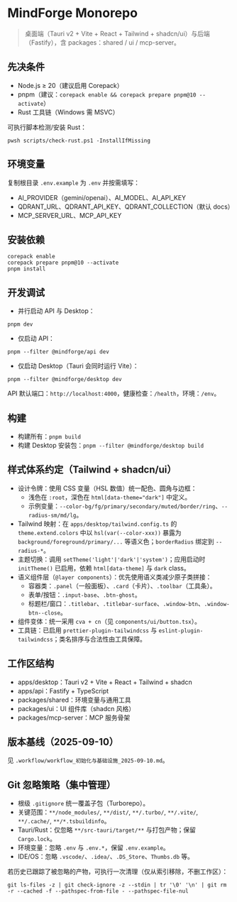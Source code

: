 # MindForge Monorepo

> 桌面端（Tauri v2 + Vite + React + Tailwind + shadcn/ui）与后端（Fastify），含 packages：shared / ui / mcp-server。

## 先决条件
- Node.js ≥ 20（建议启用 Corepack）
- pnpm（建议：`corepack enable && corepack prepare pnpm@10 --activate`）
- Rust 工具链（Windows 需 MSVC）

可执行脚本检测/安装 Rust：
```
pwsh scripts/check-rust.ps1 -InstallIfMissing
```

## 环境变量
复制根目录 `.env.example` 为 `.env` 并按需填写：
- AI_PROVIDER（gemini/openai）、AI_MODEL、AI_API_KEY
- QDRANT_URL、QDRANT_API_KEY、QDRANT_COLLECTION（默认 docs）
- MCP_SERVER_URL、MCP_API_KEY

## 安装依赖
```
corepack enable
corepack prepare pnpm@10 --activate
pnpm install
```

## 开发调试
- 并行启动 API 与 Desktop：
```
pnpm dev
```
- 仅启动 API：
```
pnpm --filter @mindforge/api dev
```
- 仅启动 Desktop（Tauri 会同时运行 Vite）：
```
pnpm --filter @mindforge/desktop dev
```

API 默认端口：`http://localhost:4000`，健康检查：`/health`，环境：`/env`。

## 构建
- 构建所有：`pnpm build`
- 构建 Desktop 安装包：`pnpm --filter @mindforge/desktop build`

## 样式体系约定（Tailwind + shadcn/ui）

- 设计令牌：使用 CSS 变量（HSL 数值）统一配色、圆角与边框：
  - 浅色在 `:root`，深色在 `html[data-theme="dark"]` 中定义。
  - 示例变量：`--color-bg/fg/primary/secondary/muted/border/ring`、`--radius-sm/md/lg`。
- Tailwind 映射：在 `apps/desktop/tailwind.config.ts` 的 `theme.extend.colors` 中以 `hsl(var(--color-xxx))` 暴露为 `background/foreground/primary/...` 等语义色；`borderRadius` 绑定到 `--radius-*`。
- 主题切换：调用 `setTheme('light'|'dark'|'system')`；应用启动时 `initTheme()` 已启用，依赖 `html[data-theme]` 与 `dark` class。
- 语义组件层（`@layer components`）：优先使用语义类减少原子类拼接：
  - 容器类：`.panel`（一般面板）、`.card`（卡片）、`.toolbar`（工具条）。
  - 表单/按钮：`.input-base`、`.btn-ghost`。
  - 标题栏/窗口：`.titlebar`、`.titlebar-surface`、`.window-btn`、`.window-btn--close`。
- 组件变体：统一采用 `cva + cn`（见 `components/ui/button.tsx`）。
- 工具链：已启用 `prettier-plugin-tailwindcss` 与 `eslint-plugin-tailwindcss`；类名排序与合法性由工具保障。

## 工作区结构
- apps/desktop：Tauri v2 + Vite + React + Tailwind + shadcn
- apps/api：Fastify + TypeScript
- packages/shared：环境变量与通用工具
- packages/ui：UI 组件库（shadcn 风格）
- packages/mcp-server：MCP 服务骨架

## 版本基线（2025-09-10）
见 `.workflow/workflow_初始化与基础设施_2025-09-10.md`。

## Git 忽略策略（集中管理）
- 根级 `.gitignore` 统一覆盖子包（Turborepo）。
- 关键范围：`**/node_modules/`, `**/dist/`, `**/.turbo/`, `**/.vite/`, `**/.cache/`, `**/*.tsbuildinfo`。
- Tauri/Rust：仅忽略 `**/src-tauri/target/**` 与打包产物；保留 `Cargo.lock`。
- 环境变量：忽略 `.env` 与 `.env.*`，保留 `.env.example`。
- IDE/OS：忽略 `.vscode/`、`.idea/`、`.DS_Store`、`Thumbs.db` 等。

若历史已跟踪了被忽略的产物，可执行一次清理（仅从索引移除，不删工作区）：
```
git ls-files -z | git check-ignore -z --stdin | tr '\0' '\n' | git rm -r --cached -f --pathspec-from-file - --pathspec-file-nul
```
